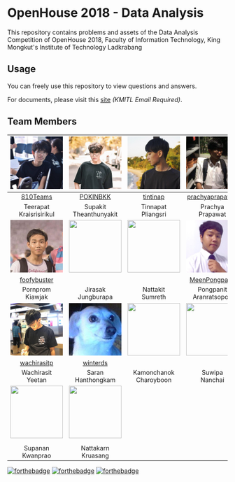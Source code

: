 # OpenHouse 2018 - Data Analysis
This repository contains problems and assets of the Data Analysis Competition of OpenHouse 2018, Faculty of Information Technology, King Mongkut's Institute of Technology Ladkrabang

## Usage
You can freely use this repository to view questions and answers.

For documents, please visit this [site](https://drive.google.com/drive/folders/1av9jm2R5RMqJml6_DDfqoNKIOx8uo8li?usp=sharing) *(KMITL Email Required)*.

## Team Members

|<img width="120px" height="120px" src="resources/img/810teams.jpg">|<img width="120px" height="120px" src="resources/img/pokinbkk.jpg">|<img width="120px" height="120px" src="resources/img/tintinap.jpg">|<img width="120px" height="120px" src="resources/img/prachyaprapawat.jpg">|<img width="120px" height="120px" src="resources/img/wannovo.jpg">|
|:-:|:-:|:-:|:-:|:-:|
|[810Teams](https://github.com/810Teams)|[POKINBKK](https://github.com/POKINBKK)|[tintinap](https://github.com/tintinap)|[prachyaprapawat](https://github.com/prachyaprapawat)|[wannovo](https://github.com/wannovo)|
|Teerapat<br>Kraisrisirikul|Supakit<br>Theanthunyakit|Tinnapat<br>Pliangsri|Prachya<br>Prapawat|Taitana<br>Yumee|
|<img width="120px" height="120px" src="resources/img/foofybuster.jpg">|<img width="120px" height="120px" src="resources/img/">|<img width="120px" height="120px" src="resources/img/">|<img width="120px" height="120px" src="resources/img/meenpongpanit.jpg">|<img width="120px" height="120px" src="resources/img/mrfamemrrat.jpg">|
|[foofybuster](https://github.com/foofybuster)|[]()|[]()|[MeenPongpanit](https://github.com/MeenPongpanit)|[MrFameMrRat](https://github.com/MrFameMrRat)|
|Pornprom<br>Kiawjak|Jirasak<br>Jungburapa|Nattakit<br>Sumreth|Pongpanit<br>Aranratsopon|Purinut<br>Jitmanas|
|<img width="120px" height="120px" src="resources/img/wachirasitp.jpg">|<img width="120px" height="120px" src="resources/img/winterds.jpeg">|<img width="120px" height="120px" src="resources/img/">|<img width="120px" height="120px" src="resources/img/">|<img width="120px" height="120px" src="resources/img/">|
|[wachirasitp](https://github.com/wachirasitp)|[winterds](https://github.com/winterds)||[]()[]()|[]()|
|Wachirasit<br>Yeetan|Saran<br>Hanthongkam|Kamonchanok<br>Charoyboon|Suwipa<br>Nanchai|Getsaranee<br>Trisawaswong|
|<img width="120px" height="120px" src="resources/img/">|<img width="120px" height="120px" src="resources/img/">|
|[]()|[]()|
|Supanan<br>Kwanprao|Nattakarn<br>Kruasang|

[![forthebadge](https://forthebadge.com/images/badges/ages-12.svg)](https://forthebadge.com)
[![forthebadge](https://forthebadge.com/images/badges/made-with-python.svg)](https://forthebadge.com)
[![forthebadge](https://forthebadge.com/images/badges/built-with-love.svg)](https://forthebadge.com)
